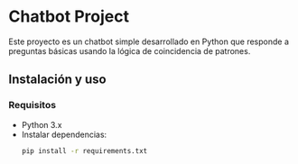 # Chatbot Project

Este proyecto es un chatbot simple desarrollado en Python que responde a preguntas básicas usando la lógica de coincidencia de patrones.

## Instalación y uso

### Requisitos
- Python 3.x
- Instalar dependencias:
  ```bash
  pip install -r requirements.txt


